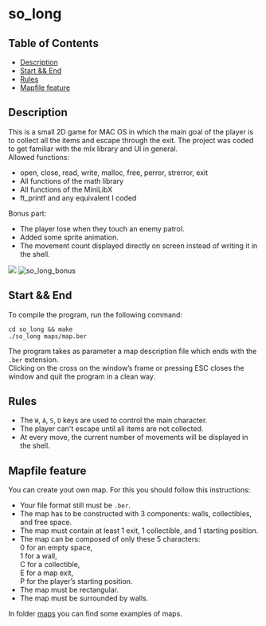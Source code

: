 # so_long

## Table of Contents
- [Description](#Description)
- [Start && End](#Start-&&-End)
- [Rules](#Rules)
- [Mapfile feature](#Mapfile-feature)

## <a name="Description"></a>Description
This is a small 2D game for MAC OS in which the main goal of the player is to collect all the items and escape through the exit. The project was coded to get familiar with the mlx library and UI in general.<br />
Allowed functions:
- open, close, read, write,
malloc, free, perror,
strerror, exit
- All functions of the math
library
- All functions of the MiniLibX
- ft_printf and any equivalent
I coded <br />

Bonus part:<br />
- The player lose when they touch an enemy patrol.
- Added some sprite animation.
- The movement count displayed directly on screen instead of writing it in the shell.

![](https://user-images.githubusercontent.com/89844627/170445885-a2af5b67-64a5-4f65-abef-c4c3026609e4.jpg)
![so_long_bonus](https://user-images.githubusercontent.com/89844627/170444402-987c1f16-1408-491f-9ec9-afba105f1ef8.jpg)


## <a name="Start-&&-End"></a>Start && End
To compile the program, run the following command:
```
cd so_long && make
./so_long maps/map.ber
```
The program takes as parameter a map description file which ends with the `.ber` extension.<br />
Clicking on the cross on the window’s frame or pressing ESC closes the window and quit the program in a clean way.

## <a name="Rules"></a>Rules
- The `W`, `A`, `S`, `D` keys are used to control the main character.
- The player can't escape until all items are not collected.
- At every move, the current number of movements will be displayed in the shell.

## <a name="Mapfile-feature"></a>Mapfile feature
You can create yout own map. For this you should follow this instructions:
- Your file format still must be `.ber`.
- The map has to be constructed with 3 components: walls, collectibles, and free space.
- The map must contain at least 1 exit, 1 collectible, and 1 starting position.
- The map can be composed of only these 5 characters:<br />
  0 for an empty space,<br />
  1 for a wall,<br />
  C for a collectible,<br />
  E for a map exit,<br />
  P for the player’s starting position.<br />
- The map must be rectangular.
- The map must be surrounded by walls.<br />

In folder [maps](https://github.com/urycherd/so_long/tree/master/maps) you can find some examples of maps.
